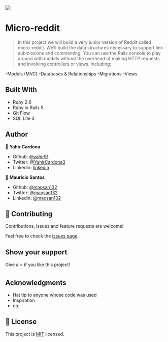 ![](https://img.shields.io/badge/Microverse-blueviolet)

# Micro-reddit

> In this project we will build a very junior version of Reddit called micro-reddit. We’ll build the data structures necessary to support link submissions and commenting. You can use the Rails console to play around with models without the overhead of making HTTP requests and involving controllers or views. including:

-Models (MVC)
-Databases & Relationships
-Migrations
-Views

## Built With

- Ruby 2.6
- Ruby in Rails 5
- Git Flow
- SQL Lite 3

## Author

👤 **Yahir Cardona**

- Github: [@yahir91](https://github.com/yahir91)
- Twitter: [@YahirCardona3](https://twitter.com/YahirCardona3)
- Linkedin: [linkedin](https://www.linkedin.com/in/osmar-yahir-cardona-reyes-54b40b1a7/)

👤 **Mauricio Santos**

- Github: [@maosan132](https://github.com/maosan132)
- Twitter: [@maosan132](https://twitter.com/maosan132)
- Linkedin: [@maosan132](https://www.linkedin.com/in/mauricio-santos-a7292910/)

## 🤝 Contributing

Contributions, issues and feature requests are welcome!

Feel free to check the [issues page](issues/).

## Show your support

Give a ⭐️ if you like this project!

## Acknowledgments

- Hat tip to anyone whose code was used
- Inspiration
- etc

## 📝 License

This project is [MIT](lic.url) licensed.
